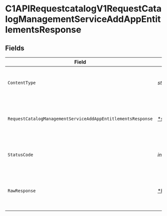 # C1APIRequestcatalogV1RequestCatalogManagementServiceAddAppEntitlementsResponse


## Fields

| Field                                                                                                                                                        | Type                                                                                                                                                         | Required                                                                                                                                                     | Description                                                                                                                                                  |
| ------------------------------------------------------------------------------------------------------------------------------------------------------------ | ------------------------------------------------------------------------------------------------------------------------------------------------------------ | ------------------------------------------------------------------------------------------------------------------------------------------------------------ | ------------------------------------------------------------------------------------------------------------------------------------------------------------ |
| `ContentType`                                                                                                                                                | *string*                                                                                                                                                     | :heavy_check_mark:                                                                                                                                           | HTTP response content type for this operation                                                                                                                |
| `RequestCatalogManagementServiceAddAppEntitlementsResponse`                                                                                                  | [*shared.RequestCatalogManagementServiceAddAppEntitlementsResponse](../../../pkg/models/shared/requestcatalogmanagementserviceaddappentitlementsresponse.md) | :heavy_minus_sign:                                                                                                                                           | Empty response with a status code indicating success.                                                                                                        |
| `StatusCode`                                                                                                                                                 | *int*                                                                                                                                                        | :heavy_check_mark:                                                                                                                                           | HTTP response status code for this operation                                                                                                                 |
| `RawResponse`                                                                                                                                                | [*http.Response](https://pkg.go.dev/net/http#Response)                                                                                                       | :heavy_check_mark:                                                                                                                                           | Raw HTTP response; suitable for custom response parsing                                                                                                      |